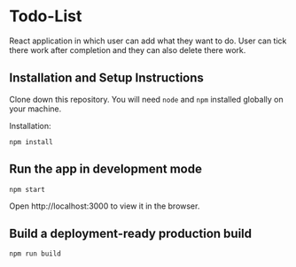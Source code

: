 # Todo-List
React application in which user can add what they want to do. User can tick there work after completion and they can also delete there work.

## Installation and Setup Instructions
Clone down this repository. You will need `node` and `npm` installed globally on your machine.

Installation:

`npm install`
<br>

## Run the app in development mode
`npm start`

Open http://localhost:3000 to view it in the browser.
<br>

## Build a deployment-ready production build
`npm run build`
